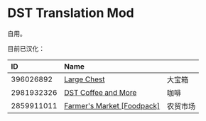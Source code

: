 # DST Translation Mod

自用。

目前已汉化：

| ID         | Name                                                                                            |          |
| :--------- | :---------------------------------------------------------------------------------------------- | :------- |
| 396026892  | [Large Chest](https://steamcommunity.com/sharedfiles/filedetails/?id=396026892)                 | 大宝箱   |
| 2981932326 | [DST Coffee and More](https://steamcommunity.com/sharedfiles/filedetails/?id=2981932326)        | 咖啡     |
| 2859911011 | [Farmer's Market [Foodpack]](https://steamcommunity.com/sharedfiles/filedetails/?id=2859911011) | 农贸市场 |
